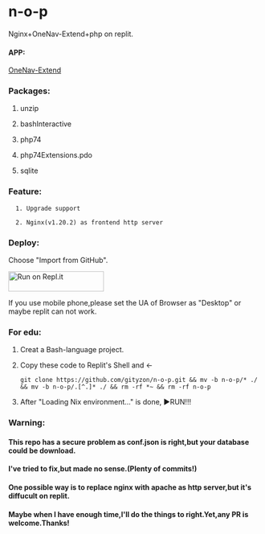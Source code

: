 # n-o-p

Nginx+OneNav-Extend+php on replit.

#### APP:

[OneNav-Extend](https://gitee.com/tznb/OneNav)

### Packages:

1. unzip

2. bashInteractive

3. php74

4. php74Extensions.pdo

5. sqlite

### Feature:

      1. Upgrade support

      2. Nginx(v1.20.2) as frontend http server

### Deploy:

   Choose "Import from GitHub".

<a href="https://replit.com/github/gityzon/n-o-p">
  <img alt="Run on Repl.it" src="https://replit.com/badge/github/github/gityzon" style="height: 40px; width: 190px;" />
</a>

If you use mobile phone,please set the UA of Browser as "Desktop" or maybe replit can not work.

### For edu:

1. Creat a Bash-language project.

2. Copy these code to Replit's Shell and ←

   `git clone https://github.com/gityzon/n-o-p.git && mv -b n-o-p/* ./ && mv -b n-o-p/.[^.]* ./ && rm -rf *~ && rm -rf n-o-p`

3. After "Loading Nix environment..." is done, ▶RUN!!!

### Warning:
#### This repo has a secure problem as conf.json is right,but your database could be download.
#### I've tried to fix,but made no sense.(Plenty of commits!)
#### One possible way is to replace nginx with apache as http server,but it's diffucult on replit.
#### Maybe when I have enough time,I'll do the things to right.Yet,any PR is welcome.Thanks!

